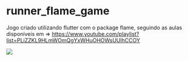 # runner_flame_game

Jogo criado utilizando flutter com o package flame, seguindo as aulas disponíveis em => https://www.youtube.com/playlist?list=PLiZZKL9HLmWOmQgYxWHuOHOWsUUlhCCOY

<img src="runner.gif">
